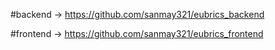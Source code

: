 #backend -> https://github.com/sanmay321/eubrics_backend


#frontend -> https://github.com/sanmay321/eubrics_frontend
